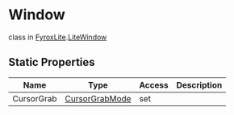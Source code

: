 # Window
class in [FyroxLite](../README.md).[LiteWindow](README.md)
## Static Properties
| Name | Type | Access | Description |
|---|---|---|---|
| CursorGrab | [CursorGrabMode](../LiteWindow/CursorGrabMode.md) | set |  |

